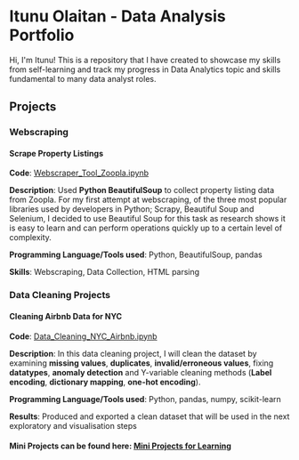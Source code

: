 # Itunu Olaitan - Data Analysis Portfolio

Hi, I'm Itunu! This is a repository that I have created to showcase my skills from self-learning and track my progress in Data Analytics topic and skills fundamental to many data analyst roles.

## Projects

### Webscraping 
#### Scrape Property Listings
**Code**: [Webscraper_Tool_Zoopla.ipynb](https://github.com/iolaitan/data-analysis-portfolio/blob/main/Webscraper%20Tool%20Zoopla%20.ipynb)

**Description**: Used **Python BeautifulSoup** to collect property listing data from Zoopla. For my first attempt at webscraping, of the three most popular libraries used by developers in Python; Scrapy, Beautiful Soup and Selenium, I decided to use Beautiful Soup for this task as research shows it is easy to learn and can perform operations quickly up to a certain level of complexity. 

**Programming Language/Tools used**: Python, BeautifulSoup, pandas

**Skills**: Webscraping, Data Collection, HTML parsing


### Data Cleaning Projects


#### Cleaning Airbnb Data for NYC
**Code**: [Data_Cleaning_NYC_Airbnb.ipynb](https://github.com/iolaitan/data-analysis-portfolio/blob/main/Data_Cleaning_NYC_Airbnb/Data%20Cleaning%20Airbnb%20NYC.ipynb)

**Description**: In this data cleaning project, I will clean the dataset by examining **missing values**, **duplicates**, **invalid/erroneous values**, fixing **datatypes**, **anomaly detection** and Y-variable cleaning methods (**Label encoding**, **dictionary mapping**, **one-hot encoding**).

**Programming Language/Tools used**: Python, pandas, numpy, scikit-learn

**Results**: Produced and exported a clean dataset that will be used in the next exploratory and visualisation steps



#### Mini Projects can be found here: [Mini Projects for Learning](https://github.com/iolaitan/data-analysis-portfolio/tree/main/mini_projects)







